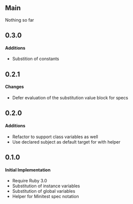 ## Main

Nothing so far

## 0.3.0

#### Additions
* Substition of constants

## 0.2.1

#### Changes
* Defer evaluation of the substitution value block for specs

## 0.2.0

#### Additions
* Refactor to support class variables as well
* Use declared subject as default target for with helper

## 0.1.0

#### Initial Implementation
* Require Ruby 3.0
* Substitution of instance variables
* Substitution of global variables
* Helper for Minitest spec notation
